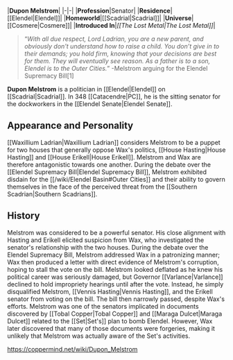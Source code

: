 |**Dupon Melstrom**|
|-|-|
|**Profession**|Senator|
|**Residence**|[[Elendel\|Elendel]]|
|**Homeworld**|[[Scadrial\|Scadrial]]|
|**Universe**|[[Cosmere\|Cosmere]]|
|**Introduced In**|*[[The Lost Metal\|The Lost Metal]]*|

>“*With all due respect, Lord Ladrian, you are a new parent, and obviously don't understand how to raise a child. You don’t give in to their demands; you hold firm, knowing that your decisions are best for them. They will eventually see reason. As a father is to a son, Elendel is to the Outer Cities.*”
\-Melstrom arguing for the Elendel Supremacy Bill[1]


**Dupon Melstrom** is a politician in [[Elendel\|Elendel]] on [[Scadrial\|Scadrial]]. In 348 [[Catacendre\|PC]], he is the sitting senator for the dockworkers in the [[Elendel Senate\|Elendel Senate]].

## Appearance and Personality
[[Waxillium Ladrian\|Waxillium Ladrian]] considers Melstrom to be a puppet for two houses that generally oppose Wax's politics, [[House Hasting\|House Hasting]] and [[House Erikell\|House Erikell]]. Melstrom and Wax are therefore antagonistic towards one another. During the debate over the [[Elendel Supremacy Bill\|Elendel Supremacy Bill]], Melstrom exhibited disdain for the [[/wiki/Elendel Basin#Outer Cities]] and their ability to govern themselves in the face of the perceived threat from the [[Southern Scadrian\|Southern Scadrians]].

## History
Melstrom was considered to be a powerful senator. His close alignment with Hasting and Erikell elicited suspicion from Wax, who investigated the senator's relationship with the two houses. During the debate over the Elendel Supremacy Bill, Melstrom addressed Wax in a patronizing manner; Wax then produced a letter with direct evidence of Melstrom's corruption, hoping to stall the vote on the bill. Melstrom looked deflated as he knew his political career was seriously damaged, but Governor [[Varlance\|Varlance]] declined to hold impropriety hearings until after the vote. Instead, he simply disqualified Melstrom, [[Vennis Hasting\|Vennis Hasting]], and the Erikell senator from voting on the bill. The bill then narrowly passed, despite Wax's efforts.
Melstrom was one of the senators implicated in documents discovered by [[Tobal Copper\|Tobal Copper]] and [[Maraga Dulcet\|Maraga Dulcet]] related to the [[Set\|Set's]] plan to bomb Elendel. However, Wax later discovered that many of those documents were forgeries, making it unlikely that Melstrom was actually aware of the Set's activities.



https://coppermind.net/wiki/Dupon_Melstrom